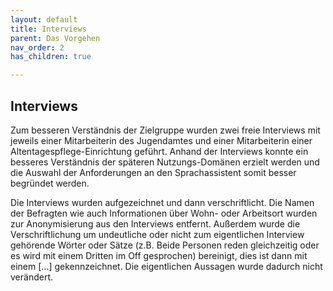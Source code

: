 ```yaml
---
layout: default
title: Interviews
parent: Das Vorgehen
nav_order: 2
has_children: true

---
```



## Interviews
Zum besseren Verständnis der Zielgruppe wurden zwei freie Interviews mit jeweils einer Mitarbeiterin des Jugendamtes und einer Mitarbeiterin einer Altentagespflege-Einrichtung geführt. Anhand der Interviews konnte ein besseres Verständnis der späteren Nutzungs-Domänen erzielt werden und die Auswahl der Anforderungen an den Sprachassistent somit besser begründet werden. 

Die Interviews wurden aufgezeichnet und dann verschriftlicht.
Die Namen der Befragten wie auch Informationen über Wohn- oder Arbeitsort wurden zur Anonymisierung aus den Interviews entfernt.
Außerdem wurde die Verschriftlichung um undeutliche oder nicht zum eigentlichen Interview gehörende Wörter oder Sätze (z.B. Beide Personen reden gleichzeitig oder es wird mit einem Dritten im Off gesprochen) bereinigt, dies ist dann mit einem [...] gekennzeichnet. Die eigentlichen Aussagen wurde dadurch nicht verändert. 
